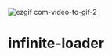![ezgif com-video-to-gif-2](https://user-images.githubusercontent.com/63312395/124356374-bc692a80-dbe3-11eb-906d-2eb8936815b1.gif)
# infinite-loader
